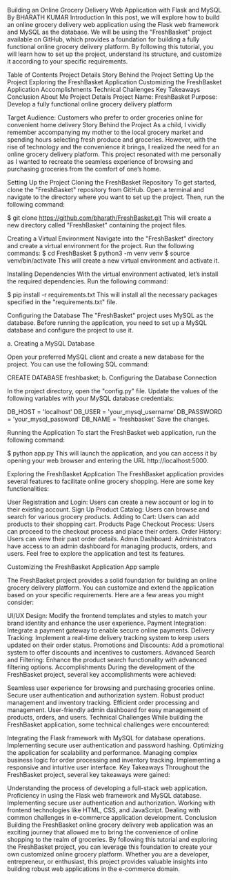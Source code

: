Building an Online Grocery Delivery Web Application with Flask and MySQL
By BHARATH KUMAR
Introduction
In this post, we will explore how to build an online grocery delivery web application using the Flask web framework and MySQL as the database. We will be using the "FreshBasket" project available on GitHub, which provides a foundation for building a fully functional online grocery delivery platform. By following this tutorial, you will learn how to set up the project, understand its structure, and customize it according to your specific requirements.

Table of Contents
Project Details
Story Behind the Project
Setting Up the Project
Exploring the FreshBasket Application
Customizing the FreshBasket Application
Accomplishments
Technical Challenges
Key Takeaways
Conclusion
About Me
Project Details
Project Name: FreshBasket
Purpose: Develop a fully functional online grocery delivery platform

Target Audience: Customers who prefer to order groceries online for convenient home delivery
Story Behind the Project
As a child, I vividly remember accompanying my mother to the local grocery market and spending hours selecting fresh produce and groceries. However, with the rise of technology and the convenience it brings, I realized the need for an online grocery delivery platform. This project resonated with me personally as I wanted to recreate the seamless experience of browsing and purchasing groceries from the comfort of one’s home.

Setting Up the Project
Cloning the FreshBasket Repository
To get started, clone the "FreshBasket" repository from GitHub. Open a terminal and navigate to the directory where you want to set up the project. Then, run the following command:

$ git clone https://github.com/bharath/FreshBasket.git
This will create a new directory called "FreshBasket" containing the project files.

Creating a Virtual Environment Navigate into the "FreshBasket" directory and create a virtual environment for the project. Run the following commands:
$ cd FreshBasket
$ python3 -m venv venv
$ source venv/bin/activate
This will create a new virtual environment and activate it.

Installing Dependencies
With the virtual environment activated, let’s install the required dependencies. Run the following command:

$ pip install -r requirements.txt
This will install all the necessary packages specified in the "requirements.txt" file.

Configuring the Database
The "FreshBasket" project uses MySQL as the database. Before running the application, you need to set up a MySQL database and configure the project to use it.

a. Creating a MySQL Database

Open your preferred MySQL client and create a new database for the project. You can use the following SQL command:

CREATE DATABASE freshbasket;
b. Configuring the Database Connection

In the project directory, open the "config.py" file. Update the values of the following variables with your MySQL database credentials:

DB_HOST = 'localhost'
DB_USER = 'your_mysql_username'
DB_PASSWORD = 'your_mysql_password'
DB_NAME = 'freshbasket'
Save the changes.

Running the Application
To start the FreshBasket web application, run the following command:

$ python app.py
This will launch the application, and you can access it by opening your web browser and entering the URL http://localhost:5000.

Exploring the FreshBasket Application
The FreshBasket application provides several features to facilitate online grocery shopping. Here are some key functionalities:

User Registration and Login: Users can create a new account or log in to their existing account. Sign Up
Product Catalog: Users can browse and search for various grocery products.
Adding to Cart: Users can add products to their shopping cart. Products Page
Checkout Process: Users can proceed to the checkout process and place their orders.
Order History: Users can view their past order details.
Admin Dashboard: Administrators have access to an admin dashboard for managing products, orders, and users.
Feel free to explore the application and test its features.

Customizing the FreshBasket Application
App sample

The FreshBasket project provides a solid foundation for building an online grocery delivery platform. You can customize and extend the application based on your specific requirements. Here are a few areas you might consider:

UI/UX Design: Modify the frontend templates and styles to match your brand identity and enhance the user experience.
Payment Integration: Integrate a payment gateway to enable secure online payments.
Delivery Tracking: Implement a real-time delivery tracking system to keep users updated on their order status.
Promotions and Discounts: Add a promotional system to offer discounts and incentives to customers.
Advanced Search and Filtering: Enhance the product search functionality with advanced filtering options.
Accomplishments
During the development of the FreshBasket project, several key accomplishments were achieved:

Seamless user experience for browsing and purchasing groceries online.
Secure user authentication and authorization system.
Robust product management and inventory tracking.
Efficient order processing and management.
User-friendly admin dashboard for easy management of products, orders, and users.
Technical Challenges
While building the FreshBasket application, some technical challenges were encountered:

Integrating the Flask framework with MySQL for database operations.
Implementing secure user authentication and password hashing.
Optimizing the application for scalability and performance.
Managing complex business logic for order processing and inventory tracking.
Implementing a responsive and intuitive user interface.
Key Takeaways
Throughout the FreshBasket project, several key takeaways were gained:

Understanding the process of developing a full-stack web application.
Proficiency in using the Flask web framework and MySQL database.
Implementing secure user authentication and authorization.
Working with frontend technologies like HTML, CSS, and JavaScript.
Dealing with common challenges in e-commerce application development.
Conclusion
Building the FreshBasket online grocery delivery web application was an exciting journey that allowed me to bring the convenience of online shopping to the realm of groceries. By following this tutorial and exploring the FreshBasket project, you can leverage this foundation to create your own customized online grocery platform. Whether you are a developer, entrepreneur, or enthusiast, this project provides valuable insights into building robust web applications in the e-commerce domain.

